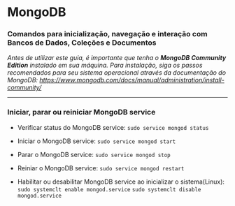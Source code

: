 # MongoDB

### Comandos para inicialização, navegação e interação com Bancos de Dados, Coleções e Documentos

*Antes de utilizar este guia, é importante que tenha o **MongoDB Community Edition** instalado em sua máquina. Para instalação, siga os passos recomendados para seu sistema operacional através da documentação do MongoDB: https://www.mongodb.com/docs/manual/administration/install-community/*

---

### Iniciar, parar ou reiniciar MongoDB service

- Verificar status do MongoDB service:
  `sudo service mongod status`

- Iniciar o MongoDB service:
  `sudo service mongod start`

- Parar o MongoDB service:
  `sudo service mongod stop`

- Reiniar o MongoDB service:
  `sudo service mongod restart`

- Habilitar ou desabilitar MongoDB service ao inicializar o sistema(Linux):
  `sudo systemclt enable mongod.service`
  `sudo systemclt disable mongod.service`
